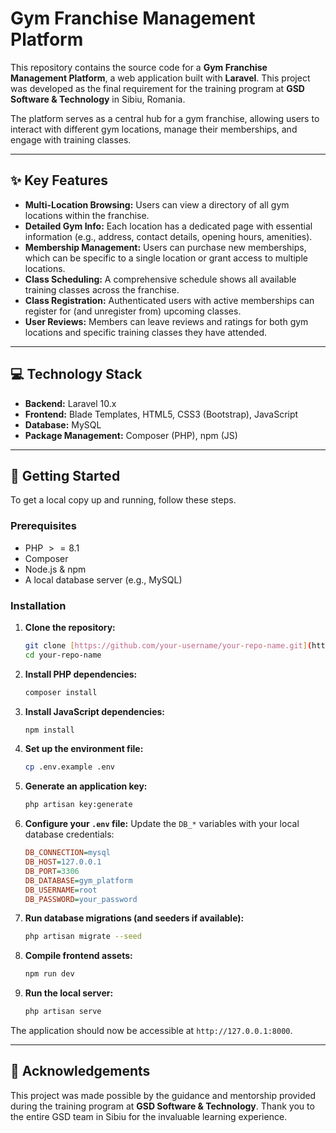 # Gym Franchise Management Platform

This repository contains the source code for a **Gym Franchise Management Platform**, a web application built with **Laravel**. This project was developed as the final requirement for the training program at **GSD Software & Technology** in Sibiu, Romania.

The platform serves as a central hub for a gym franchise, allowing users to interact with different gym locations, manage their memberships, and engage with training classes.

---

## ✨ Key Features

* **Multi-Location Browsing:** Users can view a directory of all gym locations within the franchise.
* **Detailed Gym Info:** Each location has a dedicated page with essential information (e.g., address, contact details, opening hours, amenities).
* **Membership Management:** Users can purchase new memberships, which can be specific to a single location or grant access to multiple locations.
* **Class Scheduling:** A comprehensive schedule shows all available training classes across the franchise.
* **Class Registration:** Authenticated users with active memberships can register for (and unregister from) upcoming classes.
* **User Reviews:** Members can leave reviews and ratings for both gym locations and specific training classes they have attended.

---

## 💻 Technology Stack

* **Backend:** Laravel 10.x
* **Frontend:** Blade Templates, HTML5, CSS3 (Bootstrap), JavaScript
* **Database:** MySQL
* **Package Management:** Composer (PHP), npm (JS)

---

## 🚀 Getting Started

To get a local copy up and running, follow these steps.

### Prerequisites

* PHP $>= 8.1$
* Composer
* Node.js & npm
* A local database server (e.g., MySQL)

### Installation

1.  **Clone the repository:**
    ```bash
    git clone [https://github.com/your-username/your-repo-name.git](https://github.com/your-username/your-repo-name.git)
    cd your-repo-name
    ```

2.  **Install PHP dependencies:**
    ```bash
    composer install
    ```

3.  **Install JavaScript dependencies:**
    ```bash
    npm install
    ```

4.  **Set up the environment file:**
    ```bash
    cp .env.example .env
    ```

5.  **Generate an application key:**
    ```bash
    php artisan key:generate
    ```

6.  **Configure your `.env` file:**
    Update the `DB_*` variables with your local database credentials:
    ```ini
    DB_CONNECTION=mysql
    DB_HOST=127.0.0.1
    DB_PORT=3306
    DB_DATABASE=gym_platform
    DB_USERNAME=root
    DB_PASSWORD=your_password
    ```

7.  **Run database migrations (and seeders if available):**
    ```bash
    php artisan migrate --seed
    ```

8.  **Compile frontend assets:**
    ```bash
    npm run dev
    ```

9.  **Run the local server:**
    ```bash
    php artisan serve
    ```

The application should now be accessible at `http://127.0.0.1:8000`.

---

## 🙏 Acknowledgements

This project was made possible by the guidance and mentorship provided during the training program at **GSD Software & Technology**. Thank you to the entire GSD team in Sibiu for the invaluable learning experience.
